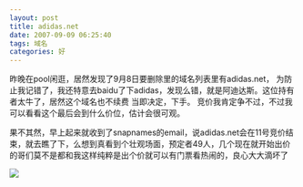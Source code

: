 ```yaml
---
layout: post
title: adidas.net
date: 2007-09-09 06:25:40
tags: 域名
categories: 好
---
```

昨晚在pool闲逛，居然发现了9月8日要删除里的域名列表里有adidas.net， 为防止我记错了，我还特意去baidu了下adidas，发现么错，就是阿迪达斯。这位持有者太牛了，居然这个域名也不续费 当即决定，下手。 竞价我肯定争不过，不过我可以看看这个最后会到什么价位，估计会很可观。

果不其然，早上起来就收到了snapnames的email，说adidas.net会在11号竞价结束，就去瞧了下，么想到真看到个壮观场面，预定者49人，几个现在就开始出价的哥们莫不是都和我这样纯粹是出个价就可以有门票看热闹的，良心大大滴坏了

<img src="/uploads/2007-09-09-adidas.gif"  />